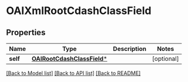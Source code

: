 # OAIXmlRootCdashClassField

## Properties
Name | Type | Description | Notes
------------ | ------------- | ------------- | -------------
**self** | [**OAIRootCdashClassField***](OAIRootCdashClassField.md) |  | [optional] 

[[Back to Model list]](../README.md#documentation-for-models) [[Back to API list]](../README.md#documentation-for-api-endpoints) [[Back to README]](../README.md)


